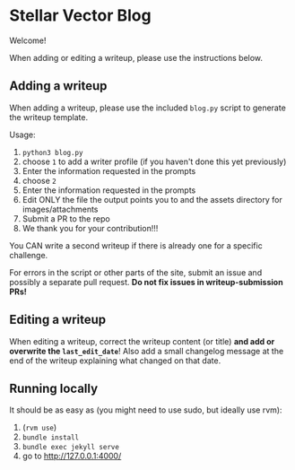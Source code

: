 # Stellar Vector Blog

Welcome!

When adding or editing a writeup, please use the instructions below.

## Adding a writeup

When adding a writeup, please use the included `blog.py` script to generate the writeup template.

Usage:

1. `python3 blog.py`
2. choose `1` to add a writer profile (if you haven't done this yet previously)
3. Enter the information requested in the prompts
4. choose `2`
5. Enter the information requested in the prompts
6. Edit ONLY the file the output points you to and the assets directory for images/attachments
7. Submit a PR to the repo
8. We thank you for your contribution!!!

You CAN write a second writeup if there is already one for a specific challenge.

For errors in the script or other parts of the site, submit an issue and possibly a separate pull request.
**Do not fix issues in writeup-submission PRs!**

## Editing a writeup

When editing a writeup, correct the writeup content (or title) **and add or overwrite the `last_edit_date`**!
Also add a small changelog message at the end of the writeup explaining what changed on that date.

## Running locally

It should be as easy as (you might need to use sudo, but ideally use rvm):

1. (`rvm use`)
2. `bundle install`
3. `bundle exec jekyll serve`
4. go to http://127.0.0.1:4000/
